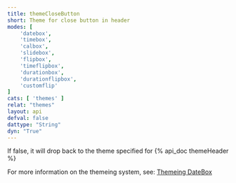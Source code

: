 ```yaml
---
title: themeCloseButton
short: Theme for close button in header
modes: [
	'datebox',
	'timebox',
	'calbox',
	'slidebox',
	'flipbox',
	'timeflipbox',
	'durationbox',
	'durationflipbox',
	'customflip'
]
cats: [ 'themes' ]
relat: "themes"
layout: api
defval: false
dattype: "String"
dyn: "True"
---
```


If false, it will drop back to the theme specified for {% api_doc themeHeader %}

For more information on the themeing system, see: [Themeing DateBox]({{site.basesite}}doc/3-1-themes/)
